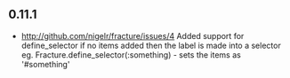 ## 0.11.1

* http://github.com/nigelr/fracture/issues/4
Added support for define_selector if no items added then the label is made into a selector
eg. Fracture.define_selector(:something) - sets the items as '#something'
